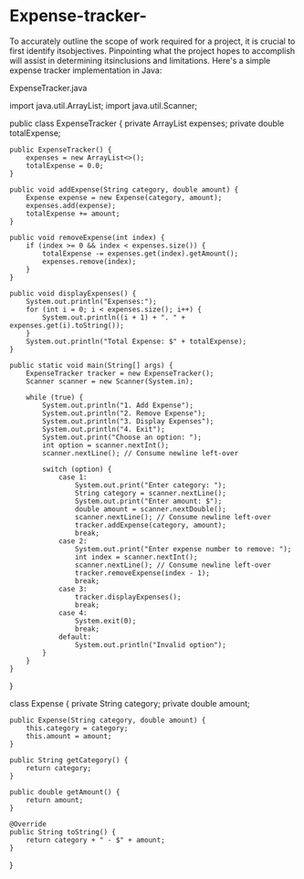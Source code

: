# Expense-tracker-
To accurately outline the scope of work required for a project, it is crucial to first identify itsobjectives. Pinpointing what the project hopes to accomplish will assist in determining itsinclusions and limitations.
Here's a simple expense tracker implementation in Java:


ExpenseTracker.java

import java.util.ArrayList;
import java.util.Scanner;

public class ExpenseTracker {
    private ArrayList<Expense> expenses;
    private double totalExpense;

    public ExpenseTracker() {
        expenses = new ArrayList<>();
        totalExpense = 0.0;
    }

    public void addExpense(String category, double amount) {
        Expense expense = new Expense(category, amount);
        expenses.add(expense);
        totalExpense += amount;
    }

    public void removeExpense(int index) {
        if (index >= 0 && index < expenses.size()) {
            totalExpense -= expenses.get(index).getAmount();
            expenses.remove(index);
        }
    }

    public void displayExpenses() {
        System.out.println("Expenses:");
        for (int i = 0; i < expenses.size(); i++) {
            System.out.println((i + 1) + ". " + expenses.get(i).toString());
        }
        System.out.println("Total Expense: $" + totalExpense);
    }

    public static void main(String[] args) {
        ExpenseTracker tracker = new ExpenseTracker();
        Scanner scanner = new Scanner(System.in);

        while (true) {
            System.out.println("1. Add Expense");
            System.out.println("2. Remove Expense");
            System.out.println("3. Display Expenses");
            System.out.println("4. Exit");
            System.out.print("Choose an option: ");
            int option = scanner.nextInt();
            scanner.nextLine(); // Consume newline left-over

            switch (option) {
                case 1:
                    System.out.print("Enter category: ");
                    String category = scanner.nextLine();
                    System.out.print("Enter amount: $");
                    double amount = scanner.nextDouble();
                    scanner.nextLine(); // Consume newline left-over
                    tracker.addExpense(category, amount);
                    break;
                case 2:
                    System.out.print("Enter expense number to remove: ");
                    int index = scanner.nextInt();
                    scanner.nextLine(); // Consume newline left-over
                    tracker.removeExpense(index - 1);
                    break;
                case 3:
                    tracker.displayExpenses();
                    break;
                case 4:
                    System.exit(0);
                    break;
                default:
                    System.out.println("Invalid option");
            }
        }
    }
}

class Expense {
    private String category;
    private double amount;

    public Expense(String category, double amount) {
        this.category = category;
        this.amount = amount;
    }

    public String getCategory() {
        return category;
    }

    public double getAmount() {
        return amount;
    }

    @Override
    public String toString() {
        return category + " - $" + amount;
    }
}





